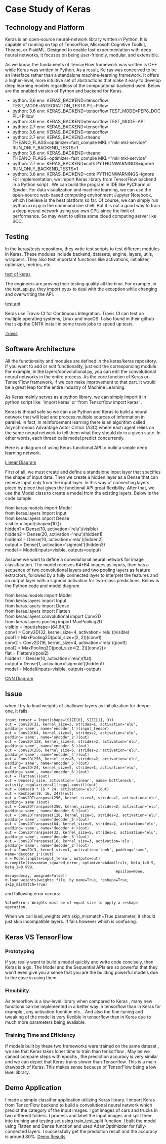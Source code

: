 # Case Study of Keras 
## Technology and Platform
Keras is an open-source neural-network library written in Python. It is capable of running on top of TensorFlow, Microsoft 
Cognitive Toolkit, Theano, or PlaidML. Designed to enable fast experimentation with deep neural networks, it focuses on 
being user-friendly, modular, and extensible. 

As we know, the fundaments of TensorFlow framework was written is C++ while Keras was written in Python. As a result, Ke
ras was conceived to be an interface rather than a standalone machine-learning framework. It offers a higher-level, more
intuitive set of abstractions that make it easy to develop deep learning models regardless of the computational backend
used. Below are the enabled version of Python and backend for Keras.

- python: 3.6
env: KERAS_BACKEND=tensorflow 
TEST_MODE=INTEGRATION_TESTS PIL=Pillow
- python: 3.6
env: KERAS_BACKEND=tensorflow 
TEST_MODE=PEP8_DOC PIL=Pillow
- python: 3.6
env: KERAS_BACKEND=tensorflow TEST_MODE=API
- python: 2.7
env: KERAS_BACKEND=tensorflow
- python: 3.6
env: KERAS_BACKEND=tensorflow
- python: 2.7
env: KERAS_BACKEND=theano THEANO_FLAGS=optimizer=fast_compile MKL="mkl mkl-service" RUN_ONLY_BACKEND_TESTS=1
- python: 3.6
env: KERAS_BACKEND=theano THEANO_FLAGS=optimizer=fast_compile MKL="mkl mkl-service"
- python: 2.7
env: KERAS_BACKEND=cntk PYTHONWARNINGS=ignore RUN_ONLY_BACKEND_TESTS=1
- python: 3.6
env: KERAS_BACKEND=cntk PYTHONWARNINGS=ignore
For implementation, we import Keras library from TensorFlow backend in a Python script . We can build the program in IDE
like PyCharm or Spyder. For data visualization and machine learning, we can use the open-source web-based computing 
environment Jupyter Notebook, which I believe is the best platform so far. Of course, we can simply run python xxx.py 
in the command line shell. But it is not a good way to train a deep neural network using you own CPU since the limit of
 performance. So may want to utilize some cloud computing server like SCC.

## Testing
In the keras/tests repository, they write test scripts to test different modules in Keras. These modules include backend,
datasets, engine, layers, utils, wrappers. They also test important functions like activations, initializer, optimizer, 
metrics, etc.

[test of keras](https://github.com/keras-team/keras/tree/master/tests/keras)

The engineers are proving their testing quality all the time. For example ,in the test_api.py, they import pyux to deal 
with the exception while changing and overwriting the API.

[test.api](https://github.com/keras-team/keras/blob/master/tests/test_api.py)

Keras use Travis-CI for Continuous Integration. Travis CI can test on multiple operating systems, Linux and macOS. I also 
found in their github that skip the CNTK install in some travis jobs to speed up tests. 

[.travis](https://github.com/keras-team/keras/tree/master/.travis)

## Software Architecture
All the functionality and modules are defined in the keras/keras repository. If you want to add or edit functionality, 
just edit the corresponding module. For example, in the layers/convolutional.py, you can edit the convolutional neural 
networks in the entire process. As the core function of Keras or TenserFlow framework, if we can make improvement to that
 part. It would be a great leap for the entire industry of Machine Learning. 
 
As Keras mainly serves as a python library, we can simply import it in python script like: ‘import keras’ or 
‘from Tensorflow import keras’ .

Keras is thread safe so we can use Python and Keras to build a neural network that will load and process multiple sources
of information in parallel. In fact, in reinforcement learning there is an algorithm called Asynchronous Advantage Actor
Critics (A3C) where each agent relies on the same neural network to tell them what they should do in a given state.
In other words, each thread calls model.predict concurrently.

Here is a diagram of using Keras functional API to build a simple deep learning network.

[Linear Diagram]()

First of all, we must create and define a standalone input layer that specifies the shape of input data. Then we create 
a hidden layer as a Dense that can receive input only from the input layer. In this way of connecting layers piece by 
piece that gives the functional API great flexibility. After that, we use the Model class to create a model from the 
existing layers. Below is the code sample.

from keras.models import Model<br>
from keras.layers import Input<br>
from keras.layers import Dense<br>
visible = Input(shape=(10,))<br>
hidden1 = Dense(10, activation='relu')(visible)<br>
hidden2 = Dense(20, activation='relu')(hidden1)<br>
hidden3 = Dense(10, activation='relu')(hidden2)<br>
output = Dense(1, activation='sigmoid')(hidden3)<br>
model = Model(inputs=visible, outputs=output)<br>

Assume we want to define a convolutional neural network for image classification. The model receives 64*64 images as 
inputs, then has a sequence of two convolutional layers and two pooling layers as feature extractors, followed by a 
fully connected layer to interpret the features and an output layer with a sigmoid activation for two-class predictions.
Below is the Python code and model diagram.

from keras.models import Model<br>
from keras.layers import Input<br>
from keras.layers import Dense<br>
from keras.layers import Flatten<br>
from keras.layers.convolutional import Conv2D<br>
from keras.layers.pooling import MaxPooling2D<br>
visible = Input(shape=(64,64,1))<br>
conv1 = Conv2D(32, kernel_size=4, activation='relu')(visible)<br>
pool1 = MaxPooling2D(pool_size=(2, 2))(conv1)<br>
conv2 = Conv2D(16, kernel_size=4, activation='relu')(pool1)<br>
pool2 = MaxPooling2D(pool_size=(2, 2))(conv2)<<br>
flat = Flatten()(pool2)<br>
hidden1 = Dense(10, activation='relu')(flat)<br>
output = Dense(1, activation='sigmoid')(hidden1)<br>
model = Model(inputs=visible, outputs=output)<br>


[CNN Diagram]()

## Issue
when I try to load weights of shallower layers as initialization for deeper one, it fails.

    input_tensor = Input(shape=(SIZE[0], SIZE[1], 3))
    out = Conv2D(32, kernel_size=3, strides=1, activation='elu', padding='same', name='encoder_1')(input_tensor)
    out = Conv2D(64, kernel_size=5, strides=2, activation='elu', padding='same', name='encoder_2')(out)
    out = Conv2D(128, kernel_size=5, strides=2, activation='elu', padding='same', name='encoder_3')(out)
    out = Conv2D(256, kernel_size=5, strides=2, activation='elu', padding='same', name='encoder_4')(out)
    out = Conv2D(256, kernel_size=5, strides=2, activation='elu', padding='same', name='encoder_5')(out)
    out = Conv2D(24, kernel_size=5, strides=1, activation='elu', padding='same', name='encoder_6')(out)
    out = Flatten()(out)
    out = Dense(z_size, activation='linear', name='bottleneck', activity_regularizer=l1(regul_const))(out)
    out = Dense(9 * 16 * 24, activation='elu')(out)
    out = Reshape((9, 16, 24))(out) 
    out = Conv2DTranspose(256, kernel_size=3, strides=1, activation='elu', padding='same')(out)
    out = Conv2DTranspose(256, kernel_size=5, strides=2, activation='elu', padding='same', name='decoder_6')(out)
    out = Conv2DTranspose(128, kernel_size=5, strides=2, activation='elu', padding='same', name='decoder_5')(out)
    out = Conv2DTranspose(64, kernel_size=5, strides=2, activation='elu', padding='same', name='decoder_4')(out)
    out = Conv2DTranspose(32, kernel_size=5, strides=2, activation='elu', padding='same', name='decoder_3')(out)
    out = Conv2DTranspose(16, kernel_size=3, activation='elu', padding='same', name='decoder_2')(out)
    out = Conv2D(3, kernel_size=1, activation='tanh', padding='same', name='decoder_1')(out)
    m = Model(inputs=input_tensor, outputs=out)
    m.compile(loss=mean_squared_error, optimizer=Adam(lr=lr, beta_1=0.9, beta_2=0.999,
                                                      epsilon=None, decay=decay, amsgrad=False))
    m.load_weights(weights_file, by_name=True, reshape=True, skip_mismatch=True)

and following error occurs:

    ValueError: Weights must be of equal size to apply a reshape operation.

When we call load_weights with skip_mismatch=True parameter, it should just skip incompatible layers. 
If fails however which is confusing.

## Keras VS TensorFlow
### Prototyping
If you really want to build a model quickly and write code concisely, then Keras is a go. The Model and the Sequential 
APIs are so powerful that they won’t even give you a sense that you are the building powerful models due to the ease in 
using them .
### Flexibility
As tensorflow is a low-level library when compared to Keras , many new functions can be implemented in a better way in 
tensorflow than in Keras for example , any activation fucntion etc… And also the fine-tuning and tweaking of the model 
is very flexible in tensorflow than in Keras due to much more parameters being available.
### Training Time and Efficiency
If models built by these two frameworks were trained on the same dataset , we see that Keras takes loner time to train 
than tensorflow . May be we cannot compare steps with epochs , the prediction accuracy is very similar and we can depict
that Keras trains slower than Tensorflow. This is a main drawback of Keras. This makes sense because of TensorFlow being
 a low level library.
 
 ## Demo Application
 I made a simple classifier application utilizing Keras library. I import Keras from TensorFlow backend to build a 
 convolutional neural network which predict the category of the input images. I got images of cars and trucks in two 
 different folders. I process and label the input images and split them into training and testing set using 
 train_test_split function. I built the model using Flatten and Dense function and used AdamOptimizder for 
 fully-connected layers. I successfully get the prediction result and the accuracy is around 80%.
 [Demo Results]()
